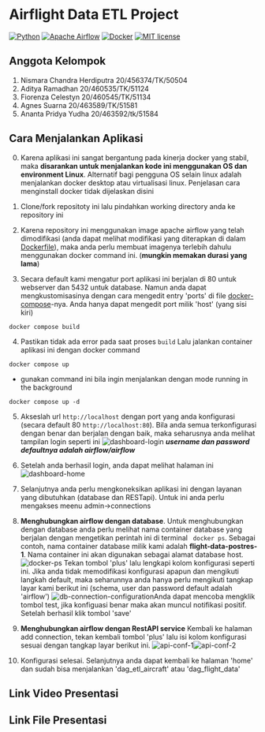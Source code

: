 # Airflight Data ETL Project
[![Python](https://img.shields.io/badge/Python-3776AB?style=for-the-badge&logo=python&logoColor=white)](https://www.python.org/)
[![Apache Airflow](https://img.shields.io/badge/Apache%20Airflow-017CEE?style=for-the-badge&logo=Apache%20Airflow&logoColor=white)](https://airflow.apache.org/)
[![Docker](https://img.shields.io/badge/docker-%230db7ed.svg?style=for-the-badge&logo=docker&logoColor=white)](https://docker.com)
[![MIT license](https://img.shields.io/badge/License-MIT-blue.svg?style=flat-square&logo=appveyor)](https://lbesson.mit-license.org/)

## Anggota Kelompok
1. Nismara Chandra Herdiputra 20/456374/TK/50504
2. Aditya Ramadhan 20/460535/TK/51124
3. Fiorenza Celestyn 20/460545/TK/51134
4. Agnes Suarna  20/463589/TK/51581
5. Ananta Pridya Yudha 20/463592/tk/51584


## Cara Menjalankan Aplikasi
0. Karena aplikasi ini sangat bergantung pada kinerja docker yang stabil, maka **disarankan untuk menjalankan kode ini menggunakan OS dan environment Linux**. Alternatif bagi pengguna OS selain linux adalah menjalankan docker desktop atau virtualisasi linux. Penjelasan cara menginstall docker tidak dijelaskan disini

1. Clone/fork repositoty ini lalu pindahkan working directory anda ke repository ini
2. Karena repository ini menggunakan image apache airflow yang telah dimodifikasi (anda dapat melihat modifikasi yang diterapkan di dalam [Dockerfile](./Dockerfile)), maka anda perlu membuat imagenya terlebih dahulu menggunakan docker command ini. (**mungkin memakan durasi yang lama**)
3. Secara default kami mengatur port aplikasi ini berjalan di 80 untuk webserver dan 5432 untuk database. Namun anda dapat mengkustomisasinya dengan cara mengedit entry 'ports' di file [docker-compose](./docker-compose.yaml)-nya. Anda hanya dapat mengedit port milik 'host' (yang sisi kiri)
```
docker compose build
```
4. Pastikan tidak ada error pada saat proses ```build``` Lalu jalankan container aplikasi ini dengan docker command
```
docker compose up
````
*  gunakan command ini bila ingin menjalankan dengan mode running in the background 
```
docker compose up -d
```
5. Akseslah url ```http://localhost``` dengan port yang anda konfigurasi (secara default 80 ```http://localhost:80```). Bila anda semua terkonfigurasi dengan  benar dan berjalan dengan baik, maka seharusnya anda melihat tampilan login seperti ini
![dashboard-login](./pictures/dashboard-login.png)
***username dan password defaultnya adalah airflow/airflow***

6. Setelah anda berhasil login, anda dapat melihat halaman ini ![dashboard-home](/pictures/dashboard-home.png)

7. Selanjutnya anda perlu mengkoneksikan aplikasi ini dengan layanan yang dibutuhkan (database dan RESTapi). Untuk ini anda perlu mengakses meenu admin->connections

8. **Menghubungkan airflow dengan database**. Untuk menghubungkan dengan database anda perlu melihat nama container database yang berjalan dengan mengetikan perintah ini di terminal ``` docker ps```. Sebagai contoh, nama container database milik kami adalah **flight-data-postres-1**. Nama container ini akan digunakan sebagai alamat database host. ![docker-ps](./pictures/docker-ps.png)
 Tekan tombol 'plus' lalu lengkapi kolom konfigurasi seperti ini. Jika anda tidak memodifikasi konfigurasi apapun dan mengikuti langkah default, maka seharunnya anda hanya perlu mengikuti tangkap layar kami berikut ini (schema, user dan password default adalah 'airflow') ![db-connection-configuration](./pictures/db-conf.png)Anda dapat mencoba mengklik tombol test, jika konfiguasi benar maka akan muncul notifikasi positif. Setelah berhasil klik tombol 'save'

 9. **Menghubungkan airflow dengan RestAPI service**
 Kembali ke halaman add connection, tekan kembali tombol 'plus' lalu isi kolom konfigurasi sesuai dengan tangkap layar berikut ini. ![api-conf-1](./pictures/api-conf-1.png)![api-conf-2](./pictures/api-conf-2.png)

 10. Konfigurasi selesai. Selanjutnya anda dapat kembali ke halaman 'home' dan sudah bisa menjalankan 'dag_etl_aircraft' atau 'dag_flight_data'



## Link Video Presentasi

## Link File Presentasi

